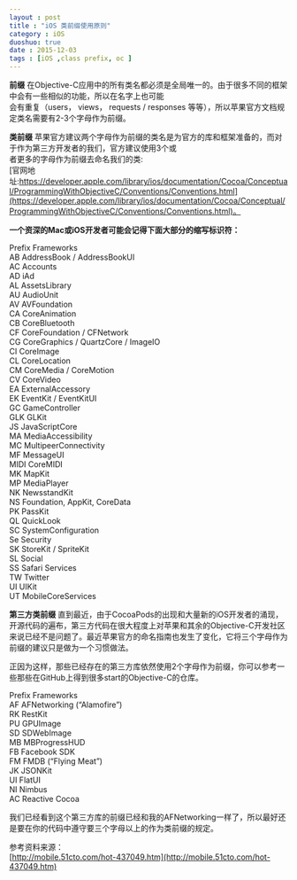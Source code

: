 ```yaml
---
layout : post
title : "iOS 类前缀使用原则"
category : iOS
duoshuo: true
date : 2015-12-03
tags : [iOS ,class prefix, oc ]
---
```


**前缀**
在Objective-C应用中的所有类名都必须是全局唯一的。由于很多不同的框架中会有一些相似的功能，所以在名字上也可能   
会有重复（users， views， requests / responses 等等），所以苹果官方文档规定类名需要有2-3个字母作为前缀。

**类前缀**
苹果官方建议两个字母作为前缀的类名是为官方的库和框架准备的，而对于作为第三方开发者的我们，官方建议使用3个或   
者更多的字母作为前缀去命名我们的类:   
[官网地址:https://developer.apple.com/library/ios/documentation/Cocoa/Conceptual/ProgrammingWithObjectiveC/Conventions/Conventions.html](https://developer.apple.com/library/ios/documentation/Cocoa/Conceptual/ProgrammingWithObjectiveC/Conventions/Conventions.html)。   

**一个资深的Mac或iOS开发者可能会记得下面大部分的缩写标识符：**

Prefix	Frameworks   
AB	AddressBook / AddressBookUI   
AC	Accounts   
AD	iAd   
AL	AssetsLibrary   
AU	AudioUnit   
AV	AVFoundation   
CA	CoreAnimation   
CB	CoreBluetooth   
CF	CoreFoundation / CFNetwork   
CG	CoreGraphics / QuartzCore / ImageIO   
CI	CoreImage   
CL	CoreLocation   
CM	CoreMedia / CoreMotion   
CV	CoreVideo   
EA	ExternalAccessory   
EK	EventKit / EventKitUI   
GC	GameController   
GLK	GLKit   
JS	JavaScriptCore   
MA	MediaAccessibility   
MC	MultipeerConnectivity   
MF	MessageUI   
MIDI	CoreMIDI   
MK	MapKit   
MP	MediaPlayer   
NK	NewsstandKit   
NS	Foundation, AppKit, CoreData   
PK	PassKit   
QL	QuickLook   
SC	SystemConfiguration   
Se	Security   
SK	StoreKit / SpriteKit   
SL	Social   
SS	Safari Services   
TW	Twitter    
UI	UIKit   
UT	MobileCoreServices    

**第三方类前缀**
直到最近，由于CocoaPods的出现和大量新的iOS开发者的涌现，开源代码的遍布，第三方代码在很大程度上对苹果和其余的Objective-C开发社区来说已经不是问题了。最近苹果官方的命名指南也发生了变化，它将三个字母作为前缀的建议只是做为一个习惯做法。

正因为这样，那些已经存在的第三方库依然使用2个字母作为前缀，你可以参考一些那些在GitHub上得到很多start的Objective-C的仓库。

Prefix	Frameworks   
AF	AFNetworking (“Alamofire”)   
RK	RestKit   
PU	GPUImage   
SD	SDWebImage   
MB	MBProgressHUD   
FB	Facebook SDK   
FM	FMDB (“Flying Meat”)   
JK	JSONKit   
UI	FlatUI   
NI	Nimbus   
AC	Reactive Cocoa   

我们已经看到这个第三方库的前缀已经和我的AFNetworking一样了，所以最好还是要在你的代码中遵守要三个字母以上的作为类前缀的规定。


参考资料来源：   
[http://mobile.51cto.com/hot-437049.htm](http://mobile.51cto.com/hot-437049.htm)   
